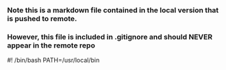 ### Note this is a markdown file contained in the local version that is pushed to remote.
### However, this file is included in .gitignore and should NEVER appear in the remote repo


#! /bin/bash
PATH=/usr/local/bin
